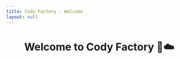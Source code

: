 ```yaml
---
title: Cody Factory - Welcome
layout: null
---
```


<h1 style="text-align: center">Welcome to Cody Factory 🚀☁️</h1>
